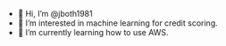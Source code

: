- 👋 Hi, I’m @jboth1981
- 👀 I’m interested in machine learning for credit scoring.
- 🌱 I’m currently learning how to use AWS.

<!---
jboth1981/jboth1981 is a ✨ special ✨ repository because its `README.md` (this file) appears on your GitHub profile.
You can click the Preview link to take a look at your changes.
--->
